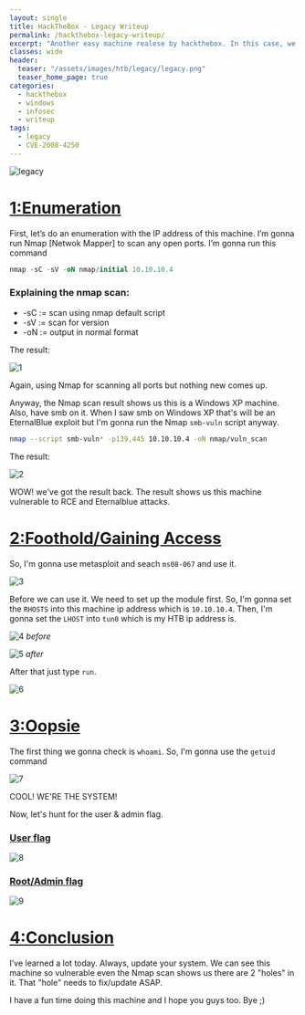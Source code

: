 ```yaml
---
layout: single
title: HackTheBox - Legacy Writeup
permalink: /hackthebox-legacy-writeup/
excerpt: "Another easy machine realese by hackthebox. In this case, we learned how dangerous legacy/old stuff is."
classes: wide
header:
  teaser: "/assets/images/htb/legacy/legacy.png"
  teaser_home_page: true
categories:
  - hackthebox
  - windows
  - infosec
  - writeup
tags:
  - legacy 
  - CVE-2008-4250
---
```



![legacy](/assets/images/htb/legacy/legacy.png)

# <u>1:Enumeration</u>

First, let’s do an enumeration with the IP address of this machine. I’m gonna run Nmap [Netwok Mapper] to scan any open ports. I’m gonna run this command

```sql
nmap -sC -sV -oN nmap/initial 10.10.10.4
```
### Explaining the nmap scan:
* -sC	:= scan using nmap default script
* -sV	:= scan for version
* -oN := output in normal format

The result:

![1](/assets/images/htb/legacy/1.png)

Again, using Nmap for scanning all ports but nothing new comes up.

Anyway, the Nmap scan result shows us this is a Windows XP machine.
Also, have smb on it. When I saw smb on Windows XP that's will be an EternalBlue exploit but I'm gonna run the Nmap `smb-vuln` script anyway.

```bash
nmap --script smb-vuln* -p139,445 10.10.10.4 -oN nmap/vuln_scan 
```

The result:

![2](/assets/images/htb/legacy/2.png)

WOW! we've got the result back. The result shows us this machine vulnerable to RCE and Eternalblue attacks.

# <u>2:Foothold/Gaining Access</u>

So, I'm gonna use metasploit and seach `ms08-067` and use it.

![3](/assets/images/htb/legacy/3.png)

Before we can use it. We need to set up the module first. So, I'm gonna set the `RHOSTS` into this machine ip address which is `10.10.10.4`. Then, I'm gonna set the `LHOST` into `tun0` which is my HTB ip address is.

![4](/assets/images/htb/legacy/4.png)
_before_

![5](/assets/images/htb/legacy/5.png)
_after_

After that just type `run`.

![6](/assets/images/htb/legacy/6.png)

# <u>3:Oopsie</u>

The first thing we gonna check is `whoami`. So, I'm gonna use the `getuid` command

![7](/assets/images/htb/legacy/7.png)

COOL! WE'RE THE SYSTEM!

Now, let's hunt for the user & admin flag.

### <u>User flag</u>

![8](/assets/images/htb/legacy/8.png)

### <u>Root/Admin flag</u>

![9](/assets/images/htb/legacy/9.png)

# <u>4:Conclusion</u>

I’ve learned a lot today. Always, update your system. We can see this machine so vulnerable even the Nmap scan shows us there are 2 "holes" in it. That "hole" needs to fix/update ASAP.

I have a fun time doing this machine and I hope you guys too. Bye ;)